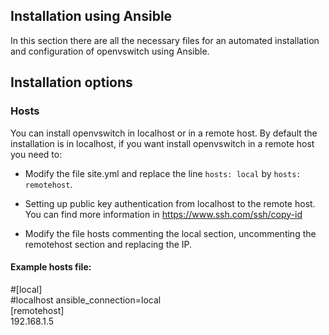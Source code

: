 ## Installation using Ansible
In this section there are all the necessary files for an automated installation and configuration of openvswitch using Ansible. 

## Installation options

### Hosts

You can install openvswitch in localhost or in a remote host. By default the installation is in localhost, if you want install openvswitch in a remote host you need to:
- Modify the file site.yml and replace the line `hosts: local` by `hosts: remotehost`.

- Setting up public key authentication from localhost to the remote host. You can find more information in https://www.ssh.com/ssh/copy-id

- Modify the file hosts commenting the local section, uncommenting the remotehost section and replacing the IP.

#### Example hosts file:
#[local]
<br />
#localhost ansible_connection=local
<br />
[remotehost]
<br />
192.168.1.5



